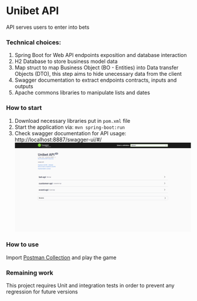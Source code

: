 # Unibet API
API serves users to enter into bets

### Technical choices:
1. Spring Boot for Web API endpoints exposition and database interaction
2. H2 Database to store business model data
3. Map struct to map Business Object (BO - Entities) into Data transfer Objects (DTO), this step aims to hide unecessary data from the client
4. Swagger documentation to extract endpoints contracts, inputs and outputs
5. Apache commons libraries to manipulate lists and dates

### How to start
1. Download necessary libraries put in `pom.xml` file
2. Start the application via: `mvn spring-boot:run`
3. Check swagger documentation for API usage: http://localhost:8887/swagger-ui/#/
   ![API Swagger](API-Swagger.png)
### How to use
Import [Postman Collection](Unibet.postman_collection.json) and play the game



### Remaining work
This project requires Unit and integration tests in order to prevent any regression for future versions